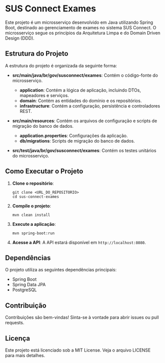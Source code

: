 # SUS Connect Exames

Este projeto é um microsserviço desenvolvido em Java utilizando Spring Boot, destinado ao gerenciamento de exames no sistema SUS Connect. O microsserviço segue os princípios da Arquitetura Limpa e do Domain Driven Design (DDD).

## Estrutura do Projeto

A estrutura do projeto é organizada da seguinte forma:

- **src/main/java/br/gov/susconnect/exames**: Contém o código-fonte do microsserviço.
  - **application**: Contém a lógica de aplicação, incluindo DTOs, mapeadores e serviços.
  - **domain**: Contém as entidades do domínio e os repositórios.
  - **infrastructure**: Contém a configuração, persistência e controladores REST.

- **src/main/resources**: Contém os arquivos de configuração e scripts de migração do banco de dados.
  - **application.properties**: Configurações da aplicação.
  - **db/migrations**: Scripts de migração do banco de dados.

- **src/test/java/br/gov/susconnect/exames**: Contém os testes unitários do microsserviço.

## Como Executar o Projeto

1. **Clone o repositório**:
   ```
   git clone <URL_DO_REPOSITORIO>
   cd sus-connect-exames
   ```

2. **Compile o projeto**:
   ```
   mvn clean install
   ```

3. **Execute a aplicação**:
   ```
   mvn spring-boot:run
   ```

4. **Acesse a API**: A API estará disponível em `http://localhost:8080`.

## Dependências

O projeto utiliza as seguintes dependências principais:
- Spring Boot
- Spring Data JPA
- PostgreSQL

## Contribuição

Contribuições são bem-vindas! Sinta-se à vontade para abrir issues ou pull requests.

## Licença

Este projeto está licenciado sob a MIT License. Veja o arquivo LICENSE para mais detalhes.